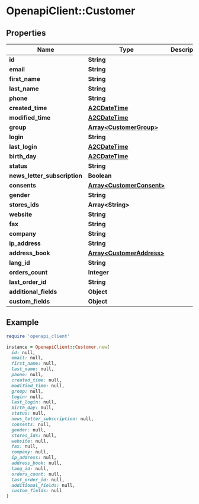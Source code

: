 # OpenapiClient::Customer

## Properties

| Name | Type | Description | Notes |
| ---- | ---- | ----------- | ----- |
| **id** | **String** |  | [optional] |
| **email** | **String** |  | [optional] |
| **first_name** | **String** |  | [optional] |
| **last_name** | **String** |  | [optional] |
| **phone** | **String** |  | [optional] |
| **created_time** | [**A2CDateTime**](A2CDateTime.md) |  | [optional] |
| **modified_time** | [**A2CDateTime**](A2CDateTime.md) |  | [optional] |
| **group** | [**Array&lt;CustomerGroup&gt;**](CustomerGroup.md) |  | [optional] |
| **login** | **String** |  | [optional] |
| **last_login** | [**A2CDateTime**](A2CDateTime.md) |  | [optional] |
| **birth_day** | [**A2CDateTime**](A2CDateTime.md) |  | [optional] |
| **status** | **String** |  | [optional] |
| **news_letter_subscription** | **Boolean** |  | [optional] |
| **consents** | [**Array&lt;CustomerConsent&gt;**](CustomerConsent.md) |  | [optional] |
| **gender** | **String** |  | [optional] |
| **stores_ids** | **Array&lt;String&gt;** |  | [optional] |
| **website** | **String** |  | [optional] |
| **fax** | **String** |  | [optional] |
| **company** | **String** |  | [optional] |
| **ip_address** | **String** |  | [optional] |
| **address_book** | [**Array&lt;CustomerAddress&gt;**](CustomerAddress.md) |  | [optional] |
| **lang_id** | **String** |  | [optional] |
| **orders_count** | **Integer** |  | [optional] |
| **last_order_id** | **String** |  | [optional] |
| **additional_fields** | **Object** |  | [optional] |
| **custom_fields** | **Object** |  | [optional] |

## Example

```ruby
require 'openapi_client'

instance = OpenapiClient::Customer.new(
  id: null,
  email: null,
  first_name: null,
  last_name: null,
  phone: null,
  created_time: null,
  modified_time: null,
  group: null,
  login: null,
  last_login: null,
  birth_day: null,
  status: null,
  news_letter_subscription: null,
  consents: null,
  gender: null,
  stores_ids: null,
  website: null,
  fax: null,
  company: null,
  ip_address: null,
  address_book: null,
  lang_id: null,
  orders_count: null,
  last_order_id: null,
  additional_fields: null,
  custom_fields: null
)
```

